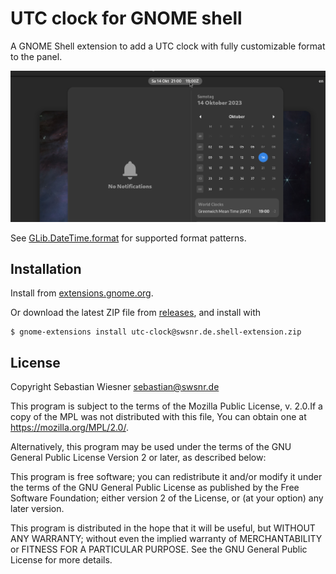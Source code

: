 # UTC clock for GNOME shell

A GNOME Shell extension to add a UTC clock with fully customizable format to the panel.

![](./screenshot.png)

See [GLib.DateTime.format](https://docs.gtk.org/glib/method.DateTime.format.html) for supported format patterns.

## Installation

Install from [extensions.gnome.org](https://extensions.gnome.org/extension/6409/utc-clock/).

Or download the latest ZIP file from [releases](https://github.com/swsnr/gnome-shell-extension-utc-clock/releases),
and install with

```console
$ gnome-extensions install utc-clock@swsnr.de.shell-extension.zip
```

## License

Copyright Sebastian Wiesner <sebastian@swsnr.de>

This program is subject to the terms of the Mozilla Public
License, v. 2.0.If a copy of the MPL was not distributed with this
file, You can obtain one at https://mozilla.org/MPL/2.0/.

Alternatively, this program may be used under the terms
of the GNU General Public License Version 2 or later, as described below:

This program is free software; you can redistribute it and/or modify
it under the terms of the GNU General Public License as published by
the Free Software Foundation; either version 2 of the License, or
(at your option) any later version.

This program is distributed in the hope that it will be useful,
but WITHOUT ANY WARRANTY; without even the implied warranty of
MERCHANTABILITY or FITNESS FOR A PARTICULAR PURPOSE.  See the
GNU General Public License for more details.
